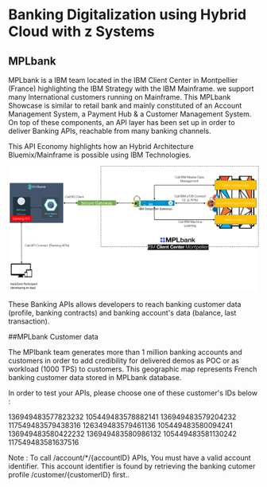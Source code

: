 # Banking Digitalization using Hybrid Cloud with z Systems

## MPLbank


MPLbank is a IBM team located in the IBM Client Center in Montpellier (France) highlighting the IBM Strategy with the IBM Mainframe. we support many International customers running on Mainframe. This MPLbank Showcase is similar to retail bank and mainly constituted of an Account Management System, a Payment Hub & a Customer Management System. On top of these components, an API layer has been set up in order to deliver Banking APIs, reachable from many banking channels.

This API Economy highlights how an Hybrid Architecture Bluemix/Mainframe is possible using IBM Technologies.

![alt text](architecture_new.png "Architecture")

These Banking APIs allows developers to reach banking customer data (profile, banking contracts) and banking account's data (balance, last transaction).


##MPLbank Customer data

The MPlbank team generates more than 1 million banking accounts and customers in order to add credibility for delivered demos as POC or as workload (1000 TPS) to customers. This geographic map represents French banking customer data stored in MPLbank database.


In order to test your APIs, please choose one of these customer's IDs below :

136949483577823232
105449483578882141
136949483579204232
117549483579438316
126349483579461136
105449483580094241
136949483580422232
136949483580986132
105449483581130242
117549483581637516

Note : To call /account/*/{accountID} APIs, You must have a valid account identifier. This account identifier is found by retrieving the banking cutomer profile /customer/{customerID} first..